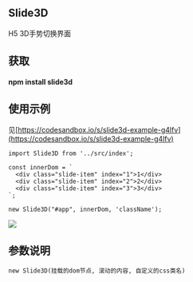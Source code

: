 ## Slide3D
H5 3D手势切换界面
## 获取
#### npm install slide3d
## 使用示例
见[https://codesandbox.io/s/slide3d-example-g4lfv](https://codesandbox.io/s/slide3d-example-g4lfv)
```
import Slide3D from '../src/index';

const innerDom = `
  <div class="slide-item" index="1">1</div>
  <div class="slide-item" index="2">2</div>
  <div class="slide-item" index="3">3</div>
`;

new Slide3D("#app", innerDom, 'className');
```
<img src="https://s2.ax1x.com/2019/10/03/uw2U0g.gif" />

## 参数说明

```
new Slide3D(挂载的dom节点, 滚动的内容, 自定义的css类名)
```
